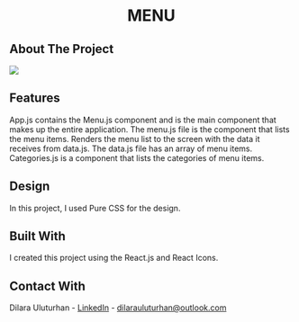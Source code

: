 <div align="center">
  <h1 align="center">MENU</h1>
</div>

## About The Project
![](https://github.com/dilarauluturhan/menu/assets/120499369/44faaa58-e4f2-4037-b344-335377aa501e)

## Features
App.js contains the Menu.js component and is the main component that makes up the entire application. The menu.js file is the component that lists the menu items. Renders the menu list to the screen with the data it receives from data.js. The data.js file has an array of menu items. Categories.js is a component that lists the categories of menu items.

## Design
In this project, I used Pure CSS for the design.

## Built With
I created this project using the React.js and React Icons.

## Contact With
Dilara Uluturhan - [LinkedIn](https://www.linkedin.com/in/dilarauluturhan/) - dilarauluturhan@outlook.com
